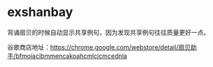 exshanbay
=========

背诵扇贝的时候自动显示共享例句，因为发现共享例句往往质量更好一点。

谷歌商店地址：https://chrome.google.com/webstore/detail/扇贝助手/bfmoiacibmmencakoahcmlcjcmcednla
